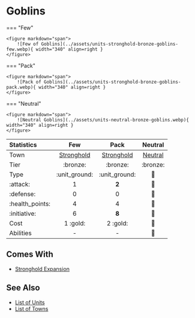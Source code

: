 # Goblins

=== "Few"

    <figure markdown="span">
        ![Few of Goblins](../assets/units-stronghold-bronze-goblins-few.webp){ width="340" align=right }
    </figure>

=== "Pack"

    <figure markdown="span">
        ![Pack of Goblins](../assets/units-stronghold-bronze-goblins-pack.webp){ width="340" align=right }
    </figure>

=== "Neutral"

    <figure markdown="span">
        ![Neutral Goblins](../assets/units-neutral-bronze-goblins.webp){ width="340" align=right }
    </figure>


| Statistics | Few | Pack | Neutral |
| :--- | :---: | :---: | :---: |
| Town | [Stronghold](../towns/stronghold.md) | [Stronghold](../towns/stronghold.md) | [Neutral](../towns/neutral.md) |
| Tier | :bronze: | :bronze: | :bronze: |
| Type | :unit_ground: | :unit_ground: | 🚧 |
| :attack: | 1 | **2** | 🚧 |
| :defense: | 0 | 0 | 🚧 |
| :health_points: | 4 | 4 | 🚧 |
| :initiative: | 6 | **8** | 🚧 |
| Cost | 1 :gold: | 2 :gold: | 🚧 |
| Abilities | - | - | 🚧 |


## Comes With

- [Stronghold Expansion](../content.md)


## See Also

- [List of Units](index.md)
- [List of Towns](../towns/index.md)